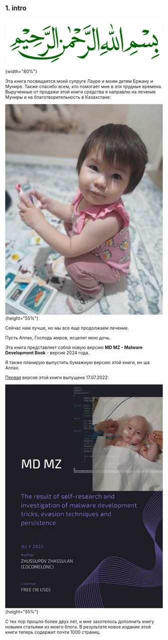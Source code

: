 ## 1. intro

![Bismillah](./images/bismillah.jpg){width="80%"}

Эта книга посвящается моей супруге Лауре и моим детям Ержану и Мунире. Также спасибо всем, кто помогает мне в эти трудные времена. Вырученные от продажи этой книги средства я направлю на лечение Муниры и на благотворительность в Казахстане:    

![Munira](./images/intro/photo_2024-06-26_18-48-13.jpg "Munira"){height="55%"}    

Сейчас нам лучше, но мы все еще продолжаем лечение.    

Пусть Аллах, Господь миров, исцелит мою дочь.    

Эта книга представляет собой новую версию **MD MZ - Malware Development Book** - версия 2024 года.    

Я также планирую выпустить бумажную версию этой книги, ин ша Аллах.     


[Первая](https://cocomelonc.github.io/book/2022/07/16/mybook.html) версия этой книги выпущена 17.07.2022:     

![MD](./images/MDMZ1_1.png){height="55%"}    

С тех пор прошло более двух лет, и мне захотелось дополнить книгу новыми статьями из моего блога. В результате новое издание этой книги теперь содержит почти 1000 страниц.     